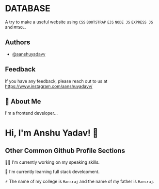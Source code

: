 
# DATABASE

A try to make a useful website using `CSS` `BOOTSTRAP` `EJS` `NODE JS` `EXPRESS JS` and `MYSQL`.


## Authors

- [@aanshuyadavv](https://github.com/aanshuyadavv)


## Feedback

If you have any feedback, please reach out to us at https://www.instagram.com/aanshuyadavv/


## 🚀 About Me
I'm a frontend developer...


# Hi, I'm Anshu Yadav! 👋


## Other Common Github Profile Sections
👩‍💻 I'm currently working on my speaking skills.

🧠 I'm currently learning full stack development.

⚡️ The name of my college is `Hansraj` and the name of my father is `Hansraj`.

